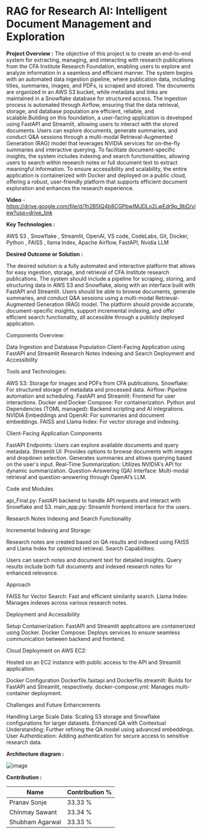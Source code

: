 # RAG for Research AI: Intelligent Document Management and Exploration

**Project Overview :** 
The objective of this project is to create an end-to-end system for extracting, managing, and interacting with research publications from the CFA Institute Research Foundation, enabling users to explore and analyze information in a seamless and efficient manner. The system begins with an automated data ingestion pipeline, where publication data, including titles, summaries, images, and PDFs, is scraped and stored. The documents are organized in an AWS S3 bucket, while metadata and links are maintained in a Snowflake database for structured access. The ingestion process is automated through Airflow, ensuring that the data retrieval, storage, and database population are efficient, reliable, and scalable.Building on this foundation, a user-facing application is developed using FastAPI and Streamlit, allowing users to interact with the stored documents. Users can explore documents, generate summaries, and conduct Q&A sessions through a multi-modal Retrieval-Augmented Generation (RAG) model that leverages NVIDIA services for on-the-fly summaries and interactive querying. To facilitate document-specific insights, the system includes indexing and search functionalities, allowing users to search within research notes or full document text to extract meaningful information. To ensure accessibility and scalability, the entire application is containerized with Docker and deployed on a public cloud, offering a robust, user-friendly platform that supports efficient document exploration and enhances the research experience.

**Video** - https://drive.google.com/file/d/1h2B5IQ4b8CGPbwIMJDLo2LwEdr9p_9bD/view?usp=drive_link

**Key Technologies :**

AWS S3 , Snowflake , Streamlit, OpenAI, VS code, CodeLabs, Git, Docker, Python , FAISS , llama Index, Apache Airflow, FastAPI, Nvidia LLM

**Desired Outcome or Solution :**

The desired solution is a fully automated and interactive platform that allows for easy ingestion, storage, and retrieval of CFA Institute research publications.
The system should include a pipeline for scraping, storing, and structuring data in AWS S3 and Snowflake, along with an interface built with FastAPI and Streamlit.
Users should be able to browse documents, generate summaries, and conduct Q&A sessions using a multi-modal Retrieval-Augmented Generation (RAG) model.
The platform should provide accurate, document-specific insights, support incremental indexing, and offer efficient search functionality, all accessible through a publicly deployed application.

Components Overview:

Data Ingestion and Database Population
Client-Facing Application using FastAPI and Streamlit
Research Notes Indexing and Search
Deployment and Accessibility

Tools and Technologies:

AWS S3: Storage for images and PDFs from CFA publications.
Snowflake: For structured storage of metadata and processed data.
Airflow: Pipeline automation and scheduling.
FastAPI and Streamlit: Frontend for user interactions.
Docker and Docker Compose: For containerization.
Python and Dependencies (TOML managed): Backend scripting and AI integrations.
NVIDIA Embeddings and OpenAI: For summaries and document embeddings.
FAISS and Llama Index: For vector storage and indexing.

Client-Facing Application
Components

FastAPI Endpoints:
Users can explore available documents and query metadata.
Streamlit UI:
Provides options to browse documents with images and dropdown selection.
Generates summaries and allows querying based on the user's input.
Real-Time Summarization:
Utilizes NVIDIA's API for dynamic summarization.
Question-Answering (QA) Interface:
Multi-modal retrieval and question-answering through OpenAI’s LLM.

Code and Modules

api_Final.py: FastAPI backend to handle API requests and interact with Snowflake and S3.
main_app.py: Streamlit frontend interface for the users.

Research Notes Indexing and Search
Functionality

Incremental Indexing and Storage:

Research notes are created based on QA results and indexed using FAISS and Llama Index for optimized retrieval.
Search Capabilities:

Users can search notes and document text for detailed insights.
Query results include both full documents and indexed research notes for enhanced relevance.

Approach

FAISS for Vector Search: Fast and efficient similarity search.
Llama Index: Manages indexes across various research notes.

Deployment and Accessibility

Setup
Containerization: FastAPI and Streamlit applications are containerized using Docker.
Docker Compose: Deploys services to ensure seamless communication between backend and frontend.

Cloud Deployment on AWS EC2:

Hosted on an EC2 instance with public access to the API and Streamlit application.

Docker Configuration
Dockerfile.fastapi and Dockerfile.streamlit: Builds for FastAPI and Streamlit, respectively.
docker-compose.yml: Manages multi-container deployment.

Challenges and Future Enhancements

Handling Large Scale Data: Scaling S3 storage and Snowflake configurations for larger datasets.
Enhanced QA with Contextual Understanding: Further refining the QA model using advanced embeddings.
User Authentication: Adding authentication for secure access to sensitive research data.

**Architecture diagram :**

![image](https://github.com/user-attachments/assets/8a6d5b50-4e06-4db7-84ad-2aaa9ac7643f)


**Contribution :**

| Name            | Contribution %                       |
|------------------|-------------------------------------|
| Pranav Sonje     | 33.33 %                             |
| Chinmay Sawant   | 33.34 %                             |
| Shubham Agarwal  | 33.33 %                             |
